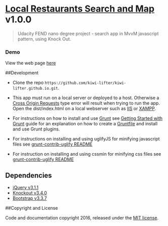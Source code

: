 # [Local Restaurants Search and Map](https://kiwi-lifter.github.io/dist/) v1.0.0

> Udacity FEND nano degree project - search app in MvvM javascript pattern, using Knock Out.

### Demo

View the web page [here](https://kiwi-lifter.github.io/dist/)

##Development

- Clone the repo `https://github.com/kiwi-lifter/kiwi-lifter.github.io.git`.

- This app must run on a local server or deployed to a host. Otherwise a [Cross Origin Requests](https://developer.mozilla.org/en-US/docs/Web/HTTP/Access_control_CORS) type error will result when trying to run the app.
Open the dist/index.html on a local webserver such as [IIS](https://msdn.microsoft.com/en-us/library/ms181052.aspx)  or [XAMPP](https://www.apachefriends.org/index.html). 

- For instructions on how to install and use [Grunt](http://gruntjs.com/) see [Getting Started with Grunt](http://gruntjs.com/getting-started) guide for an explanation on how to create a [Gruntfile](http://gruntjs.com/sample-gruntfile) and install and use Grunt plugins.

- For instructions on installing and using uglifyJS for minifying javascript files see [grunt-contrib-uglify README](https://github.com/gruntjs/grunt-contrib-uglify/blob/master/README.md)

- For instruction on installing and using cssmin for minifying css files see [grunt-contrib-uglify README](https://github.com/gruntjs/grunt-contrib-cssmin/blob/master/README.md)

## Dependencies

- [jQuery v3.1.1](https://github.com/jquery/jquery)
- [Knockout v3.4.0](http://knockoutjs.com/)
- [Bootstrap v3.3.7](http://getbootstrap.com/getting-started/)

##Copyright and License

Code and documentation copyright 2016, released under the [MIT license](https://github.com/kiwi-lifter/kiwi-lifter.github.io/blob/master/LICENSE.txt).


